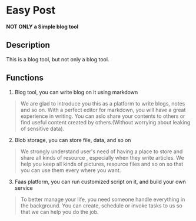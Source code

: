 # Easy Post
**NOT ONLY a Simple blog tool**

## Description
This is a blog tool, but not only a blog tool.

## Functions

1. Blog tool, you can write blog on it using markdown

> We are glad to introduce you this as a platform to write blogs, notes and so on. With a perfect editor for markdown, you will have a great experience in writing. You can aslo share your contents to others or find useful content created by others.(Without worrying about leaking of sensitive data).


2. Blob storage, you can store file, data, and so on

> We strongly understand user's need of having a place to store and share all kinds of resource , especially when they write articles. We help you keep all kinds of pictures, resource files and so on so that you can use them every where you want.

3. Faas platform, you can run customized script on it, and build your own service


> To better manage your life, you need someone handle everything in the background. You can create, schedule or invoke tasks to us so that we can help you do the job.  



